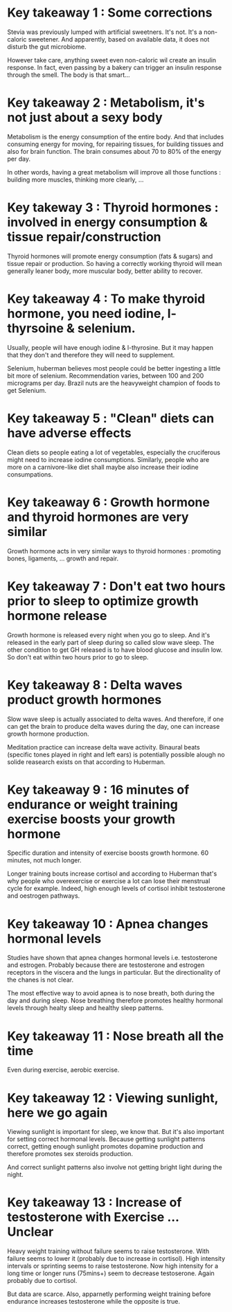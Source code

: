 # Key takeaway 1 : Some corrections
Stevia was previously lumped with artificial sweetners. It's not. It's a non-caloric sweetener. And apparently, based on available data, it does not disturb the gut microbiome. 

However take care, anything sweet even non-caloric wil create an insulin response. In fact, even passing by a bakery can trigger an insulin response through the smell. The body is that smart...

# Key takeaway 2 : Metabolism, it's not just about a sexy body
Metabolism is the energy consumption of the entire body. And that includes consuming energy for moving, for repairing tissues, for building tissues and also for brain function. The brain consumes about 70 to 80% of the energy per day. 

In other words, having a great metabolism will improve all those functions : building more muscles, thinking more clearly, ...

# Key takeway 3 : Thyroid hormones : involved in energy consumption & tissue repair/construction
Thyroid hormones will promote energy consumption (fats & sugars) and tissue repair or production. So having a correctly working thyroid will mean generally leaner body, more muscular body, better ability to recover. 

# Key takeaway 4 : To make thyroid hormone, you need iodine, l-thyrsoine & selenium.
Usually, people will have enough iodine & l-thyrosine. But it may happen that they don't and therefore they will need to supplement.

Selenium, huberman believes most people could be better ingesting a little bit more of selenium. Recommendation varies, between 100 and 200 micrograms per day. Brazil nuts are the heavyweight champion of foods to get Selenium.

# Key takeaway 5 : "Clean" diets can have adverse effects
Clean diets so people eating a lot of vegetables, especially the cruciferous might need to increase iodine consumptions. Similarly, people who are more on a carnivore-like diet shall maybe also increase their iodine consumpations. 

# Key takeaway 6 : Growth hormone and thyroid hormones are very similar
Growth hormone acts in very similar ways to thyroid hormones : promoting bones, ligaments, ... growth and repair. 

# Key takeaway 7 : Don't eat two hours prior to sleep to optimize growth hormone release
Growth hormone is released every night when you go to sleep. And it's released in the early part of sleep during so called slow wave sleep.
The other condition to get GH released is to have blood glucose and insulin low. So don't eat within two hours prior to go to sleep. 

# Key takeaway 8 : Delta waves product growth hormones
Slow wave sleep is actually associated to delta waves. And therefore, if one can get the brain to produce delta waves during the day, one can increase growth hormone production. 

Meditation practice can increase delta wave activity. Binaural beats (specific tones played in right and left ears) is potentially possible alough no solide reasearch exists on that according to Huberman. 

# Key takeaway 9 : 16 minutes of endurance or weight training exercise boosts your growth hormone
Specific duration and intensity of exercise boosts growth hormone. 60 minutes, not much longer. 

Longer training bouts increase cortisol and according to Huberman that's why people who overexercise or exercise a lot can lose their menstrual cycle for example. Indeed, high enough levels of cortisol inhibit testosterone and oestrogen pathways. 









# Key takeaway 10 : Apnea changes hormonal levels
Studies have shown that apnea changes hormonal levels i.e. testosterone and estrogen. Probably because there are testosterone and estrogen receptors in the viscera and the lungs in particular. But the directionality of the chanes is not clear. 

The most effective way to avoid apnea is to nose breath, both during the day and during sleep. Nose breathing therefore promotes healthy hormonal levels through healty sleep and healthy sleep patterns. 

# Key takeaway 11 : Nose breath all the time
Even during exercise, aerobic exercise.

# Key takeaway 12 : Viewing sunlight, here we go again
Viewing sunlight is important for sleep, we know that. But it's also important for setting correct hormonal levels. Because getting sunlight patterns correct, getting enough sunlight promotes dopamine production and therefore promotes sex steroids production. 

And correct sunlight patterns also involve not getting bright light during the night.

# Key takeaway 13 : Increase of testosterone with Exercise ... Unclear
Heavy weight training without failure seems to raise testosterone. With failure seems to lower it (probably due to increase in cortisol).
High intensity intervals or sprinting seems to raise testosterone. Now high intensity for a long time or longer runs (75mins+) seem to decrease testoserone. Again probably due to cortisol.

But data are scarce. Also, apparnetly performing weight training before endurance increases testosterone while the opposite is true. 




